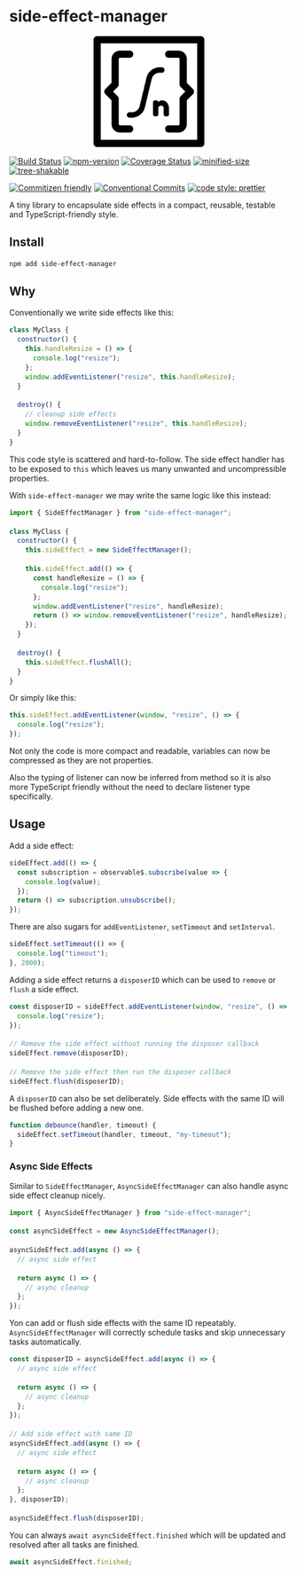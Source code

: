 # side-effect-manager

<p align="center">
  <img width="200" src="https://raw.githubusercontent.com/crimx/side-effect-manager/main/assets/side-effect-manager.svg">
</p>

[![Build Status](https://github.com/crimx/side-effect-manager/actions/workflows/build.yml/badge.svg)](https://github.com/crimx/side-effect-manager/actions/workflows/build.yml)
[![npm-version](https://img.shields.io/npm/v/side-effect-manager.svg)](https://www.npmjs.com/package/side-effect-manager)
[![Coverage Status](https://img.shields.io/coveralls/github/crimx/side-effect-manager/main)](https://coveralls.io/github/crimx/side-effect-manager?branch=main)
[![minified-size](https://img.shields.io/bundlephobia/minzip/side-effect-manager)](https://bundlephobia.com/package/side-effect-manager)
[![tree-shakable](https://badgen.net/bundlephobia/tree-shaking/side-effect-manager)](https://bundlephobia.com/package/side-effect-manager)

[![Commitizen friendly](https://img.shields.io/badge/commitizen-friendly-brightgreen.svg?maxAge=2592000)](http://commitizen.github.io/cz-cli/)
[![Conventional Commits](https://img.shields.io/badge/Conventional%20Commits-1.0.0-brightgreen.svg?maxAge=2592000)](https://conventionalcommits.org)
[![code style: prettier](https://img.shields.io/badge/code_style-prettier-ff69b4.svg?style=flat-square)](https://github.com/prettier/prettier)

A tiny library to encapsulate side effects in a compact, reusable, testable and TypeScript-friendly style.

## Install

```bash
npm add side-effect-manager
```

## Why

Conventionally we write side effects like this:

```js
class MyClass {
  constructor() {
    this.handleResize = () => {
      console.log("resize");
    };
    window.addEventListener("resize", this.handleResize);
  }

  destroy() {
    // cleanup side effects
    window.removeEventListener("resize", this.handleResize);
  }
}
```

This code style is scattered and hard-to-follow. The side effect handler has to be exposed to `this` which leaves us many unwanted and uncompressible properties.

With `side-effect-manager` we may write the same logic like this instead:

```js
import { SideEffectManager } from "side-effect-manager";

class MyClass {
  constructor() {
    this.sideEffect = new SideEffectManager();

    this.sideEffect.add(() => {
      const handleResize = () => {
        console.log("resize");
      };
      window.addEventListener("resize", handleResize);
      return () => window.removeEventListener("resize", handleResize);
    });
  }

  destroy() {
    this.sideEffect.flushAll();
  }
}
```

Or simply like this:

```js
this.sideEffect.addEventListener(window, "resize", () => {
  console.log("resize");
});
```

Not only the code is more compact and readable, variables can now be compressed as they are not properties.

Also the typing of listener can now be inferred from method so it is also more TypeScript friendly without the need to declare listener type specifically.

## Usage

Add a side effect:

```js
sideEffect.add(() => {
  const subscription = observable$.subscribe(value => {
    console.log(value);
  });
  return () => subscription.unsubscribe();
});
```

There are also sugars for `addEventListener`, `setTimeout` and `setInterval`.

```js
sideEffect.setTimeout(() => {
  console.log("timeout");
}, 2000);
```

Adding a side effect returns a `disposerID` which can be used to `remove` or `flush` a side effect.

```js
const disposerID = sideEffect.addEventListener(window, "resize", () => {
  console.log("resize");
});

// Remove the side effect without running the disposer callback
sideEffect.remove(disposerID);

// Remove the side effect then run the disposer callback
sideEffect.flush(disposerID);
```

A `disposerID` can also be set deliberately. Side effects with the same ID will be flushed before adding a new one.

```js
function debounce(handler, timeout) {
  sideEffect.setTimeout(handler, timeout, "my-timeout");
}
```

### Async Side Effects

Similar to `SideEffectManager`, `AsyncSideEffectManager` can also handle async side effect cleanup nicely.

```js
import { AsyncSideEffectManager } from "side-effect-manager";

const asyncSideEffect = new AsyncSideEffectManager();

asyncSideEffect.add(async () => {
  // async side effect

  return async () => {
    // async cleanup
  };
});
```

Yon can add or flush side effects with the same ID repeatably. `AsyncSideEffectManager` will correctly schedule tasks and skip unnecessary tasks automatically.

```js
const disposerID = asyncSideEffect.add(async () => {
  // async side effect

  return async () => {
    // async cleanup
  };
});

// Add side effect with same ID
asyncSideEffect.add(async () => {
  // async side effect

  return async () => {
    // async cleanup
  };
}, disposerID);

asyncSideEffect.flush(disposerID);
```

You can always `await asyncSideEffect.finished` which will be updated and resolved after all tasks are finished.

```js
await asyncSideEffect.finished;
```
